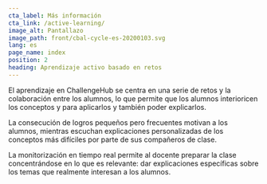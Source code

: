 ```yaml
---
cta_label: Más información
cta_link: /active-learning/
image_alt: Pantallazo
image_path: front/cbal-cycle-es-20200103.svg
lang: es
page_name: index
position: 2
heading: Aprendizaje activo basado en retos
---
```


El aprendizaje en ChallengeHub se centra en una serie de retos y la colaboración entre los alumnos, lo que permite que los alumnos interioricen los conceptos y para aplicarlos y también poder explicarlos.

La consecución de logros pequeños pero frecuentes motivan a los alumnos, mientras escuchan explicaciones personalizadas de los conceptos más difíciles por parte de sus compañeros de clase.

La monitorización en tiempo real permite al docente preparar la clase concentrándose en lo que es relevante: dar explicaciones específicas sobre los temas que realmente interesan a los alumnos.
